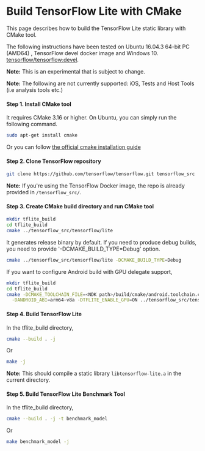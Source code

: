 # Build TensorFlow Lite with CMake

This page describes how to build the TensorFlow Lite static library with CMake
tool.

The following instructions have been tested on Ubuntu 16.04.3 64-bit PC (AMD64)
, TensorFlow devel docker image and Windows 10.
[tensorflow/tensorflow:devel](https://hub.docker.com/r/tensorflow/tensorflow/tags/).

**Note:** This is an experimental that is subject to change.

**Note:** The following are not currently supported: iOS, Tests and
Host Tools (i.e analysis tools etc.)

#### Step 1. Install CMake tool

It requires CMake 3.16 or higher. On Ubuntu, you can simply run the following
command.

```sh
sudo apt-get install cmake
```

Or you can follow
[the official cmake installation guide](https://cmake.org/install/)

#### Step 2. Clone TensorFlow repository

```sh
git clone https://github.com/tensorflow/tensorflow.git tensorflow_src
```

**Note:** If you're using the TensorFlow Docker image, the repo is already
provided in `/tensorflow_src/`.

#### Step 3. Create CMake build directory and run CMake tool

```sh
mkdir tflite_build
cd tflite_build
cmake ../tensorflow_src/tensorflow/lite
```

It generates release binary by default. If you need to produce debug builds, you
need to provide '-DCMAKE_BUILD_TYPE=Debug' option.

```sh
cmake ../tensorflow_src/tensorflow/lite -DCMAKE_BUILD_TYPE=Debug
```

If you want to configure Android build with GPU delegate support,

```sh
mkdir tflite_build
cd tflite_build
cmake -DCMAKE_TOOLCHAIN_FILE=<NDK path>/build/cmake/android.toolchain.cmake \
  -DANDROID_ABI=arm64-v8a -DTFLITE_ENABLE_GPU=ON ../tensorflow_src/tensorflow/lite
```


#### Step 4. Build TensorFlow Lite

In the tflite_build directory,

```sh
cmake --build . -j
```

Or

```sh
make -j
```


**Note:** This should compile a static library `libtensorflow-lite.a` in the
current directory.


#### Step 5. Build TensorFlow Lite Benchmark Tool

In the tflite_build directory,

```sh
cmake --build . -j -t benchmark_model
```

Or

```sh
make benchmark_model -j
```

